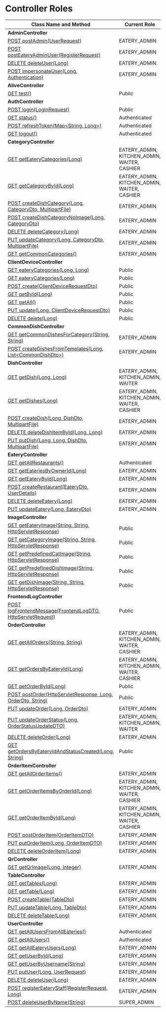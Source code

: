 # Controller Roles

| Class Name and Method                                                                                                                    | Current Role                                       | URL Path                                                              |
|------------------------------------------------------------------------------------------------------------------------------------------|----------------------------------------------------|-----------------------------------------------------------------------|
| **AdminController**                                                                                                                      |                                                    |                                                                       |
| [POST postAdmin(UserRequest)](src/main/java/az/qrfood/backend/user/controller/AdminController.java)                                      | EATERY_ADMIN                                       | /api/admin                                                            |
| [POST postEateryAdminUser(RegisterRequest)](src/main/java/az/qrfood/backend/user/controller/AdminController.java)                        | EATERY_ADMIN                                       | /api/admin/eatery                                                     |
| [DELETE deleteUser(Long)](src/main/java/az/qrfood/backend/user/controller/AdminController.java)                                          | EATERY_ADMIN                                       | /api/user/{userId}                                                    |
| [POST impersonateUser(Long, Authentication)](src/main/java/az/qrfood/backend/user/controller/AdminController.java)                       | EATERY_ADMIN                                       | /api/admin/impersonate/{userId}                                       |
| **AliveController**                                                                                                                      |                                                    |                                                                       |
| [GET test()](src/main/java/az/qrfood/backend/alive/controller/AliveController.java)                                                      | Public                                             | /api/alive                                                            |
| **AuthController**                                                                                                                       |                                                    |                                                                       |
| [POST login(LoginRequest)](src/main/java/az/qrfood/backend/auth/controller/AuthController.java)                                          | Public                                             | /api/auth/login                                                       |
| [GET status()](src/main/java/az/qrfood/backend/auth/controller/AuthController.java)                                                      | Authenticated                                      | /api/auth/status                                                      |
| [POST refreshToken(Map\<String, Long\>)](src/main/java/az/qrfood/backend/auth/controller/AuthController.java)                            | Authenticated                                      | /api/auth/refresh                                                     |
| [GET logout()](src/main/java/az/qrfood/backend/auth/controller/AuthController.java)                                                      | Authenticated                                      | /api/auth/logout                                                      |
| **CategoryController**                                                                                                                   |                                                    |                                                                       |
| [GET getEateryCategories(Long)](src/main/java/az/qrfood/backend/category/controller/CategoryController.java)                             | EATERY_ADMIN, KITCHEN_ADMIN, WAITER, CASHIER       | /api/eatery/{eateryId}/category                                       |
| [GET getCategoryById(Long)](src/main/java/az/qrfood/backend/category/controller/CategoryController.java)                                 | EATERY_ADMIN, KITCHEN_ADMIN, WAITER, CASHIER       | /api/eatery/{eateryId}/category/{categoryId}                          |
| [POST createDishCategory(Long, CategoryDto, MultipartFile)](src/main/java/az/qrfood/backend/category/controller/CategoryController.java) | EATERY_ADMIN                                       | /api/eatery/{eateryId}/category                                       |
| [POST createDishCategoryNoImage(Long, CategoryDto)](src/main/java/az/qrfood/backend/category/controller/CategoryController.java)         | EATERY_ADMIN                                       | /api/eatery/{eateryId}/category/predefined                            |
| [DELETE deleteCategory(Long)](src/main/java/az/qrfood/backend/category/controller/CategoryController.java)                               | EATERY_ADMIN                                       | /api/eatery/{eateryId}/category/{categoryId}                          |
| [PUT updateCategory(Long, CategoryDto, MultipartFile)](src/main/java/az/qrfood/backend/category/controller/CategoryController.java)      | EATERY_ADMIN                                       | /api/eatery/{eateryId}/category/{categoryId}                          |
| [GET getCommonCategories()](src/main/java/az/qrfood/backend/category/controller/CategoryController.java)                                 | EATERY_ADMIN                                       | /api/category/common                                                  |
| **ClientDeviceController**                                                                                                               |                                                    |                                                                       |
| [GET eateryCategories(Long, Long)](src/main/java/az/qrfood/backend/client/controller/ClientDeviceController.java)                        | Public                                             | /api/client/eatery/{eateryId}/table/{tableId}                         |
| [GET eateryCategories(Long)](src/main/java/az/qrfood/backend/client/controller/ClientDeviceController.java)                              | Public                                             | /api/client/eatery/{eateryId}                                         |
| [POST create(ClientDeviceRequestDto)](src/main/java/az/qrfood/backend/client/controller/ClientDeviceController.java)                     | Public                                             | /api/client                                                           |
| [GET getById(Long)](src/main/java/az/qrfood/backend/client/controller/ClientDeviceController.java)                                       | Public                                             | /api/client/{id}                                                      |
| [GET getAll()](src/main/java/az/qrfood/backend/client/controller/ClientDeviceController.java)                                            | Public                                             | /api/client                                                           |
| [PUT update(Long, ClientDeviceRequestDto)](src/main/java/az/qrfood/backend/client/controller/ClientDeviceController.java)                | Public                                             | /api/client/{id}                                                      |
| [DELETE delete(Long)](src/main/java/az/qrfood/backend/client/controller/ClientDeviceController.java)                                     | Public                                             | /api/client/{id}                                                      |
| **CommonDishController**                                                                                                                 |                                                    |                                                                       |
| [GET getCommonDishesForCategory(String, String)](src/main/java/az/qrfood/backend/dish/controller/CommonDishController.java)              | EATERY_ADMIN                                       | /api/dish/common/{categoryName}                                       |
| [POST createDishesFromTemplates(Long, List\<CommonDishDto\>)](src/main/java/az/qrfood/backend/dish/controller/CommonDishController.java) | EATERY_ADMIN                                       | /api/dish/common/{categoryId}                                         |
| **DishController**                                                                                                                       |                                                    |                                                                       |
| [GET getDish(Long, Long)](src/main/java/az/qrfood/backend/dish/controller/DishController.java)                                           | EATERY_ADMIN, KITCHEN_ADMIN, WAITER                | /api/eatery/{eateryId}/category/{categoryId}/dish/{dishId}            |
| [GET getDishes(Long)](src/main/java/az/qrfood/backend/dish/controller/DishController.java)                                               | EATERY_ADMIN, KITCHEN_ADMIN, WAITER, CASHIER       | /api/eatery/{eateryId}/category/{categoryId}/dish                     |
| [POST createDish(Long, DishDto, MultipartFile)](src/main/java/az/qrfood/backend/dish/controller/DishController.java)                     | EATERY_ADMIN                                       | /api/eatery/{eateryId}/category/{categoryId}/dish                     |
| [DELETE deleteDishItemById(Long, Long)](src/main/java/az/qrfood/backend/dish/controller/DishController.java)                             | EATERY_ADMIN                                       | /api/eatery/{eateryId}/category/{categoryId}/dish/{dishId}            |
| [PUT putDish(Long, Long, DishDto, MultipartFile)](src/main/java/az/qrfood/backend/dish/controller/DishController.java)                   | EATERY_ADMIN                                       | /api/eatery/{eateryId}/category/{categoryId}/dish/{dishId}            |
| **EateryController**                                                                                                                     |                                                    |                                                                       |
| [GET getAllRestaurants()](src/main/java/az/qrfood/backend/eatery/controller/EateryController.java)                                       | Authenticated                                      | /api/eatery                                                           |
| [GET getEateriesByOwnerId(Long)](src/main/java/az/qrfood/backend/eatery/controller/EateryController.java)                                | EATERY_ADMIN                                       | /api/eatery/owner/{ownerId}                                           |
| [GET getEateryById(Long)](src/main/java/az/qrfood/backend/eatery/controller/EateryController.java)                                       | EATERY_ADMIN                                       | /api/eatery/{eateryId}                                                |
| [POST createRestaurant(EateryDto, UserDetails)](src/main/java/az/qrfood/backend/eatery/controller/EateryController.java)                 | EATERY_ADMIN                                       | /api/eatery                                                           |
| [DELETE deleteEatery(Long)](src/main/java/az/qrfood/backend/eatery/controller/EateryController.java)                                     | EATERY_ADMIN                                       | /api/eatery/{eateryId}                                                |
| [PUT updateEatery(Long, EateryDto)](src/main/java/az/qrfood/backend/eatery/controller/EateryController.java)                             | EATERY_ADMIN                                       | /api/eatery/{eateryId}                                                |
| **ImageController**                                                                                                                      |                                                    |                                                                       |
| [GET getEateryImage(String, String, HttpServletResponse)](src/main/java/az/qrfood/backend/image/controller/ImageController.java)         | Public                                             | /image/eatery/{id}/{fileName}                                         |
| [GET getCategoryImage(String, String, HttpServletResponse)](src/main/java/az/qrfood/backend/image/controller/ImageController.java)       | Public                                             | /image/category/{id}/{fileName}                                       |
| [GET getPredefinedCatImage(String, HttpServletResponse)](src/main/java/az/qrfood/backend/image/controller/ImageController.java)          | Public                                             | /image/predefined/category/{fileName}                                 |
| [GET getPredefinedDishImage(String, HttpServletResponse)](src/main/java/az/qrfood/backend/image/controller/ImageController.java)         | Public                                             | /image/predefined/dish/{fileName}                                     |
| [GET getDishImage(String, String, HttpServletResponse)](src/main/java/az/qrfood/backend/image/controller/ImageController.java)           | Public                                             | /image/dish/{id}/{fileName}                                           |
| **FrontendLogController**                                                                                                                |                                                    |                                                                       |
| [POST logFrontendMessage(FrontendLogDTO, HttpServletRequest)](src/main/java/az/qrfood/backend/log/controller/FrontendLogController.java) | Public                                             | /api/logs/frontend                                                    |
| **OrderController**                                                                                                                      |                                                    |                                                                       |
| [GET getAllOrders(String, String)](src/main/java/az/qrfood/backend/order/controller/OrderController.java)                                | EATERY_ADMIN, KITCHEN_ADMIN, WAITER, CASHIER       | /api/order/status/{status}                                            |
| [GET getOrdersByEateryId(Long)](src/main/java/az/qrfood/backend/order/controller/OrderController.java)                                   | EATERY_ADMIN, KITCHEN_ADMIN, WAITER, CASHIER       | /api/order                                                            |
| [GET getOrderById(Long)](src/main/java/az/qrfood/backend/order/controller/OrderController.java)                                          | Public                                             | /api/order/{orderId}                                                  |
| [POST postOrder(HttpServletResponse, Long, OrderDto, String)](src/main/java/az/qrfood/backend/order/controller/OrderController.java)     | Public                                             | /api/order                                                            |
| [PUT updateOrder(Long, OrderDto)](src/main/java/az/qrfood/backend/order/controller/OrderController.java)                                 | EATERY_ADMIN                                       | /api/order/{orderId}                                                  |
| [PUT updateOrderStatus(Long, OrderStatusUpdateDTO)](src/main/java/az/qrfood/backend/order/controller/OrderController.java)               | EATERY_ADMIN, KITCHEN_ADMIN, WAITER                |                                                                       |
| [DELETE deleteOrder(Long)](src/main/java/az/qrfood/backend/order/controller/OrderController.java)                                        | EATERY_ADMIN                                       | /api/order/{orderId}                                                  |
| [GET getOrdersByEateryIdAndStatusCreated(Long, String)](src/main/java/az/qrfood/backend/order/controller/OrderController.java)           | Public                                             | /api/eatery/order/status/created                                      |
| **OrderItemController**                                                                                                                  |                                                    |                                                                       |
| [GET getAllOrderItems()](src/main/java/az/qrfood/backend/orderitem/controller/OrderItemController.java)                                  | EATERY_ADMIN                                       | /api/order/item                                                       |
| [GET getOrderItemsByOrderId(Long)](src/main/java/az/qrfood/backend/orderitem/controller/OrderItemController.java)                        | EATERY_ADMIN, KITCHEN_ADMIN, WAITER, CASHIER       | /api/order/item/order/{orderId}                                       |
| [GET getOrderItemById(Long)](src/main/java/az/qrfood/backend/orderitem/controller/OrderItemController.java)                              | EATERY_ADMIN, KITCHEN_ADMIN, WAITER, CASHIER       | /api/order/item/{orderItemId}                                         |
| [POST postOrderItem(OrderItemDTO)](src/main/java/az/qrfood/backend/orderitem/controller/OrderItemController.java)                        | EATERY_ADMIN                                       | /api/order/item/order/{orderId}                                       |
| [PUT putOrderItem(Long, OrderItemDTO)](src/main/java/az/qrfood/backend/orderitem/controller/OrderItemController.java)                    | EATERY_ADMIN                                       | /api/order/item/{orderItemId}                                         |
| [DELETE deleteOrderItem(Long)](src/main/java/az/qrfood/backend/orderitem/controller/OrderItemController.java)                            | EATERY_ADMIN                                       | /api/order/item/{orderItemId}                                         |
| **QrController**                                                                                                                         |                                                    |                                                                       |
| [GET getQrImage(Long, Integer)](src/main/java/az/qrfood/backend/qr/controller/QrController.java)                                         | EATERY_ADMIN                                       | /api/qr-code/eatery/{eatery}/table/{table}                            |
| **TableController**                                                                                                                      |                                                    |                                                                       |
| [GET getTables(Long)](src/main/java/az/qrfood/backend/table/controller/TableController.java)                                             | EATERY_ADMIN                                       | /api/table                                                            |
| [GET getTable(Long)](src/main/java/az/qrfood/backend/table/controller/TableController.java)                                              | EATERY_ADMIN                                       | /api/table/{tableId}                                                  |
| [POST createTable(TableDto)](src/main/java/az/qrfood/backend/table/controller/TableController.java)                                      | EATERY_ADMIN                                       | /api/table                                                            |
| [PUT updateTable(Long, TableDto)](src/main/java/az/qrfood/backend/table/controller/TableController.java)                                 | EATERY_ADMIN                                       | /api/table/{tableId}                                                  |
| [DELETE deleteTable(Long)](src/main/java/az/qrfood/backend/table/controller/TableController.java)                                        | EATERY_ADMIN                                       | /api/table/{tableId}                                                  |
| **UserController**                                                                                                                       |                                                    |                                                                       |
| [GET getAllUsersFromAllEateries()](src/main/java/az/qrfood/backend/user/controller/UserController.java)                                  | Authenticated                                      | /api/user                                                             |
| [GET getAllUsers()](src/main/java/az/qrfood/backend/user/controller/UserController.java)                                                 | Authenticated                                      | /api/users                                                            |
| [GET getAllEateryUsers(Long)](src/main/java/az/qrfood/backend/user/controller/UserController.java)                                       | EATERY_ADMIN                                       | /api/usr                                                              |
| [GET getUserById(Long)](src/main/java/az/qrfood/backend/user/controller/UserController.java)                                             | EATERY_ADMIN                                       | /api/user/{userId}                                                    |
| [GET getUserByUsername(String)](src/main/java/az/qrfood/backend/user/controller/UserController.java)                                     | EATERY_ADMIN                                       | /api/user/n/{userName}                                                |
| [PUT putUser(Long, UserRequest)](src/main/java/az/qrfood/backend/user/controller/UserController.java)                                    | EATERY_ADMIN                                       | /api/user/{userId}                                                    |
| [DELETE deleteUser(Long)](src/main/java/az/qrfood/backend/user/controller/UserController.java)                                           | EATERY_ADMIN                                       | /api/user/{userId}                                                    |
| [POST registerEateryStaff(RegisterRequest, Long)](src/main/java/az/qrfood/backend/user/controller/UserController.java)                   | EATERY_ADMIN                                       | /api/user/general                                                     |
| [POST deleteUserByName(String)](src/main/java/az/qrfood/backend/user/controller/UserController.java)                                     | SUPER_ADMIN                                        | /api/usr/delete                                                       |